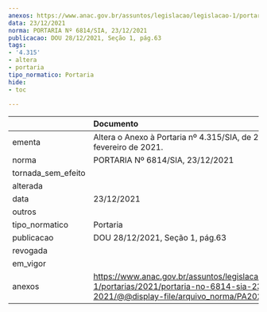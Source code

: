 ```yaml
---
anexos: https://www.anac.gov.br/assuntos/legislacao/legislacao-1/portarias/2021/portaria-no-6814-sia-23-12-2021/@@display-file/arquivo_norma/PA2021-6814.pdf
data: 23/12/2021
norma: PORTARIA Nº 6814/SIA, 23/12/2021
publicacao: DOU 28/12/2021, Seção 1, pág.63
tags:
- '4.315'
- altera
- portaria
tipo_normatico: Portaria
hide: 
- toc 
 
---
```


|                    | Documento                                                                                                                                            |
|:-------------------|:-----------------------------------------------------------------------------------------------------------------------------------------------------|
| ementa             | Altera o Anexo à Portaria nº 4.315/SIA, de 23 de fevereiro de 2021.                                                                                  |
| norma              | PORTARIA Nº 6814/SIA, 23/12/2021                                                                                                                     |
| tornada_sem_efeito |                                                                                                                                                      |
| alterada           |                                                                                                                                                      |
| data               | 23/12/2021                                                                                                                                           |
| outros             |                                                                                                                                                      |
| tipo_normatico     | Portaria                                                                                                                                             |
| publicacao         | DOU 28/12/2021, Seção 1, pág.63                                                                                                                      |
| revogada           |                                                                                                                                                      |
| em_vigor           |                                                                                                                                                      |
| anexos             | https://www.anac.gov.br/assuntos/legislacao/legislacao-1/portarias/2021/portaria-no-6814-sia-23-12-2021/@@display-file/arquivo_norma/PA2021-6814.pdf |